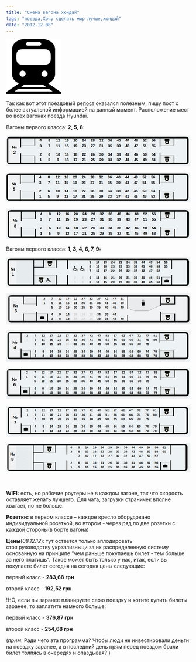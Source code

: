 ```yaml
---
title: "Схема вагона хюндай"
tags: "поезда,Хочу сделать мир лучше,хюндай"
date: "2012-12-08"
---
```


![](images/train-150x150.png "train")

Так как вот этот поездовый ре[пост](https://stepansuvorov.com/blog/2012/06/%D1%81%D1%85%D0%B5%D0%BC%D0%B0-%D1%80%D0%B0%D1%81%D0%BF%D0%BE%D0%BB%D0%BE%D0%B6%D0%B5%D0%BD%D0%B8%D1%8F-%D0%BC%D0%B5%D1%81%D1%82-skodahyundai/#comment-1214 "Схема расположения мест Skoda&Hyundai") оказался полезным, пишу пост с более актуальной информацией на данный момент. Расположение мест во всех вагонах поезда Hyundai.

Вагоны первого класса: **2, 5, 8**:

![](images/scheme_hyundai_2.png "scheme_hyundai_2")

![](images/scheme_hyundai_5.png "scheme_hyundai_5")

![](images/scheme_hyundai_8.png "scheme_hyundai_8")

Вагоны первого класса: **1, 3, 4, 6, 7, 9:**

![](images/scheme_hyundai_1.png "scheme_hyundai_1")

![](images/scheme_hyundai_3.png "scheme_hyundai_3")

![](images/scheme_hyundai_4.png "scheme_hyundai_4")

![](images/scheme_hyundai_6.png "scheme_hyundai_6")

![](images/scheme_hyundai_7.png "scheme_hyundai_7")

![](images/scheme_hyundai_9.png "scheme_hyundai_9")

 

**WIFI:** есть, но рабочие роутеры не в каждом вагоне, так что скорость оставляет желать лучшего. Для чата, загрузки страничек вполне хватает, но не больше.

**Розетки:** в первом классе – каждое кресло оборудовано индивидуальной розеткой, во втором - через ряд по две розетки с каждой стороны(в борте вагона)

**Цены**(_08.12.12_): тут остается только аплодировать стоя руководству укрзализныци за их распределенную систему основанную на принципе "чем раньше покупаешь билет - тем больше за него платишь". Такое может быть только у нас, итак, если вы покупаете билет сегодня на сегодня цены следующие:

первый класс - **283,68 грн**

второй класс - **192,52 грн**

!НО, если вы заранее планируете свою поездку и хотите купить билеты заранее, то заплатите намного больше:

первый класс - **376,87 грн**

второй класс - **254,68 грн**

(_прим_: Ради чего эта программа? Чтобы люди не инвестировали деньги на поездку заранее, а в последний день прям перед поездом брали билет толпясь в очередях и опаздывая? )
